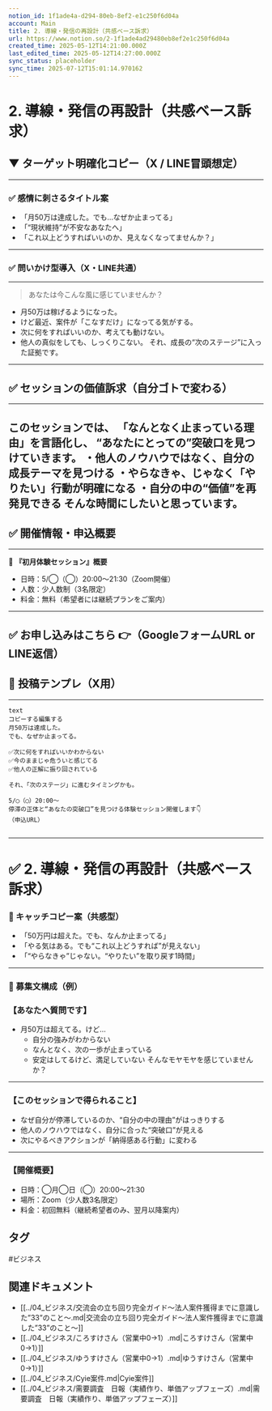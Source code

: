 ```yaml
---
notion_id: 1f1ade4a-d294-80eb-8ef2-e1c250f6d04a
account: Main
title: 2. 導線・発信の再設計（共感ベース訴求）
url: https://www.notion.so/2-1f1ade4ad29480eb8ef2e1c250f6d04a
created_time: 2025-05-12T14:21:00.000Z
last_edited_time: 2025-05-12T14:27:00.000Z
sync_status: placeholder
sync_time: 2025-07-12T15:01:14.970162
---
```

# 2. 導線・発信の再設計（共感ベース訴求）

  ## ▼ ターゲット明確化コピー（X / LINE冒頭想定）
  ---
  ### ✅ 感情に刺さるタイトル案
  - 「月50万は達成した。でも…なぜか止まってる」
  - 「“現状維持”が不安なあなたへ」
  - 「これ以上どうすればいいのか、見えなくなってませんか？」
  ---
  ### ✅ 問いかけ型導入（X・LINE共通）
  ---
  > あなたは今こんな風に感じていませんか？
  - 月50万は稼げるようになった。
  - けど最近、案件が「こなすだけ」になってる気がする。
  - 次に何をすればいいのか、考えても動けない。
  - 他人の真似をしても、しっくりこない。
  それ、成長の“次のステージ”に入った証拠です。
  ---
  ## ✅ セッションの価値訴求（自分ゴトで変わる）
  ---
  このセッションでは、
  「なんとなく止まっている理由」を言語化し、
  “あなたにとっての”突破口を見つけていきます。
  ・他人のノウハウではなく、自分の成長テーマを見つける
  ・やらなきゃ、じゃなく「やりたい」行動が明確になる
  ・自分の中の“価値”を再発見できる
  そんな時間にしたいと思っています。
  ---
  ## ✅ 開催情報・申込概要
  ---
  📌 **『初月体験セッション』概要**
  - 日時：5/◯（◯）20:00〜21:30（Zoom開催）
  - 人数：少人数制（3名限定）
  - 料金：無料（希望者には継続プランをご案内）
  ---
  ✅ お申し込みはこちら
  👉（GoogleフォームURL or LINE返信）
  ---
  ## 🧠 投稿テンプレ（X用）
  ---
  ```plain text
text
コピーする編集する
月50万は達成した。
でも、なぜか止まってる。

✅次に何をすればいいかわからない
✅今のままじゃ危ういと感じてる
✅他人の正解に振り回されている

それ、「次のステージ」に進むタイミングかも。

5/◯（◯）20:00〜
停滞の正体と“あなたの突破口”を見つける体験セッション開催します👇
（申込URL）


  ```
  ---
# ✅ 2. 導線・発信の再設計（共感ベース訴求）
### 🎯 キャッチコピー案（共感型）
- 「50万円は超えた。でも、なんか止まってる」
- 「やる気はある。でも“これ以上どうすれば”が見えない」
- 「“やらなきゃ”じゃない。“やりたい”を取り戻す1時間」
---
### 📩 募集文構成（例）
### 【あなたへ質問です】
- 月50万は超えてる。けど…
  - 自分の強みがわからない
  - なんとなく、次の一歩が止まっている
  - 安定はしてるけど、満足していない
そんなモヤモヤを感じていませんか？
---
### 【このセッションで得られること】
- なぜ自分が停滞しているのか、“自分の中の理由”がはっきりする
- 他人のノウハウではなく、自分に合った“突破口”が見える
- 次にやるべきアクションが「納得感ある行動」に変わる
---
### 【開催概要】
- 日時：◯月◯日（◯）20:00〜21:30
- 場所：Zoom（少人数3名限定）
- 料金：初回無料（継続希望者のみ、翌月以降案内）

## タグ

#ビジネス 

## 関連ドキュメント

- [[../04_ビジネス/交流会の立ち回り完全ガイド〜法人案件獲得までに意識した”33”のこと〜.md|交流会の立ち回り完全ガイド〜法人案件獲得までに意識した”33”のこと〜]]
- [[../04_ビジネス/ころすけさん（営業中0→1）.md|ころすけさん（営業中0→1）]]
- [[../04_ビジネス/ゆうすけさん（営業中0→1）.md|ゆうすけさん（営業中0→1）]]
- [[../04_ビジネス/Cyie案件.md|Cyie案件]]
- [[../04_ビジネス/需要調査　日報（実績作り、単価アップフェーズ）.md|需要調査　日報（実績作り、単価アップフェーズ）]]
